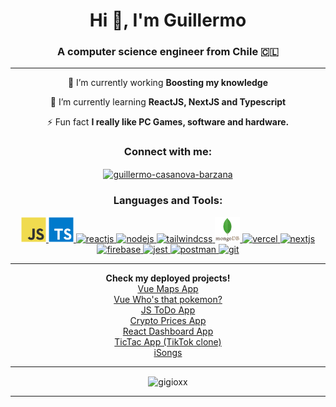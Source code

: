 <h1 align="center">Hi 👋, I'm Guillermo</h1>
<h3 align="center">A computer science engineer from Chile 🇨🇱</h3>

<hr>

<div align="center">
  
🧠 I’m currently working **Boosting my knowledge**

🌱 I’m currently learning **ReactJS, NextJS and Typescript**

⚡ Fun fact **I really like PC Games, software and hardware.**
  
</div>

<h3 align="center">Connect with me:</h3>
<p align="center">
<a href="https://linkedin.com/in/guillermo-casanova-barzana" target="blank"><img align="center" src="https://raw.githubusercontent.com/rahuldkjain/github-profile-readme-generator/master/src/images/icons/Social/linked-in-alt.svg" alt="guillermo-casanova-barzana" height="30" width="40" /></a>
</p>

<h3 align="center">Languages and Tools:</h3>

<div align="center">

<a href="https://developer.mozilla.org/en-US/docs/Web/JavaScript" target="_blank" rel="noreferrer"> <img src="https://raw.githubusercontent.com/devicons/devicon/master/icons/javascript/javascript-original.svg" alt="javascript" width="40" height="40"/> </a>
<a href="https://www.typescriptlang.org/" target="_blank" rel="noreferrer"> <img src="https://raw.githubusercontent.com/devicons/devicon/master/icons/typescript/typescript-original.svg" alt="typescript" width="40" height="40"/> </a>
<a href="https://reactjs.org/" target="_blank" rel="noreferrer"> <img src="https://www.vectorlogo.zone/logos/reactjs/reactjs-icon.svg" alt="reactjs" width="40" height="40"/> </a>
<a href="https://nodejs.org" target="_blank" rel="noreferrer"> <img src="https://www.vectorlogo.zone/logos/nodejs/nodejs-icon.svg" alt="nodejs" width="40" height="40"/> </a>
<a href="https://tailwindcss.com/" target="_blank" rel="noreferrer"> <img src="https://www.vectorlogo.zone/logos/tailwindcss/tailwindcss-icon.svg" alt="tailwindcss" width="40" height="40"/> </a>
<a href="https://www.mongodb.com/" target="_blank" rel="noreferrer"> <img src="https://raw.githubusercontent.com/devicons/devicon/master/icons/mongodb/mongodb-original-wordmark.svg" alt="mongodb" width="40" height="40"/> </a>
<a href="https://vercel.com/" target="_blank" rel="noreferrer"> <img src="https://www.svgrepo.com/show/327408/logo-vercel.svg" alt="vercel" width="40" height="40"/> </a>
<a href="https://nextjs.org/" target="_blank" rel="noreferrer"> <img src="https://cdn.worldvectorlogo.com/logos/next-js.svg" alt="nextjs" width="40" height="40"/> </a>
<a href="https://firebase.google.com/" target="_blank" rel="noreferrer"> <img src="https://www.vectorlogo.zone/logos/firebase/firebase-icon.svg" alt="firebase" width="40" height="40"/> </a>
<a href="https://jestjs.io/" target="_blank" rel="noreferrer"> <img src="https://www.vectorlogo.zone/logos/jestjsio/jestjsio-icon.svg" alt="jest" width="40" height="40"/> </a>
<a href="https://postman.com" target="_blank" rel="noreferrer"> <img src="https://www.vectorlogo.zone/logos/getpostman/getpostman-icon.svg" alt="postman" width="40" height="40"/> </a>
<a href="https://git-scm.com/" target="_blank" rel="noreferrer"> <img src="https://www.vectorlogo.zone/logos/git-scm/git-scm-icon.svg" alt="git" width="40" height="40"/> </a>
  
</div>

<hr>

<div align="center">
  
  **Check my deployed projects!**<br>
  <a href="https://maps-vue-ts.netlify.app/#/" target="blank">Vue Maps App</a><br>
  <a href="https://vue-pkmn.netlify.app/" target="blank">Vue Who's that pokemon?</a><br>
  <a href="https://gigioxx.github.io/todo-javascript/" target="blank">JS ToDo App</a><br>
  <a href="https://crypto-value.netlify.app/" target="blank">Crypto Prices App</a><br>
  <a href="https://react-dbrd.netlify.app/" target="blank">React Dashboard App</a><br>
  <a href="https://tictac-app.vercel.app/" target="blank">TicTac App (TikTok clone)</a><br>
  <a href="https://i-songs.vercel.app/" target="blank">iSongs</a><br>
  
</div>
  
<hr>

<p align="center"><img align="center" src="https://github-readme-stats.vercel.app/api/top-langs?username=gigioxx&show_icons=true&theme=dark&locale=en&layout=compact" alt="gigioxx" /></p>

<hr>

